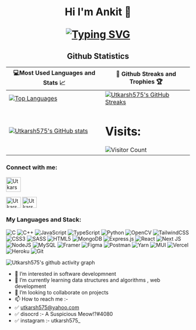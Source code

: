 <h1 align="center">Hi I'm Ankit 👋
  
<!-- <img src="https://raw.githubusercontent.com/aemmadi/aemmadi/master/wave.gif" alt="Ankit" width="10px"> -->
  
[![Typing SVG](https://readme-typing-svg.herokuapp.com?font=poppins&size=23&duration=4000&color=F714ED&lines=A+Passionate+FullStack+Developer;A+Passionate+Designer;Sophomore+At+IIT+Bombay)](https://git.io/typing-svg)
</h1>
  
<h2 align="center">Github Statistics </h2>

|💻Most Used Languages and Stats 📈|🎯 Github Streaks and Trophies 🏆|
|-----------------------------------|----------------------------------|
|[![Top Languages](https://github-readme-stats.vercel.app/api/top-langs/?username=Ankitkmm&show_icons=true&theme=midnight-purple&layout=compact&hide_title=true)](https://github.com/Ankitkmm)|[![Utkarsh575's GitHub Streaks](https://github-readme-streak-stats.herokuapp.com/?user=Ankitkmm&theme=midnight-purple&hide_border=true)](https://github.com/Ankitkmm)
|[![Utkarsh575's GitHub stats](https://github-readme-stats.vercel.app/api?username=Ankitkmm&show_icons=true&theme=ayu-mirage&hide_title=true)](https://github.com/Ankitkmm)|<h1 >Visits: </h1> ![Visitor Count](https://profile-counter.glitch.me/Ankitkmm/count.svg)



<h3 align="left">Connect with me:</h3>

<p align="left">
<a href="mailto:utkarshlohani575@gmail.com?'Reching out to you'='Hi, I want to enquire about...'" rel="noopener" target="_blank"><img align="center" src="https://img.icons8.com/bubbles/50/000000/apple-mail.png" alt="Utkarsh575" height="40" width="40" /></fa>
</a>

  <a href="https://twitter.com/utkarsh575" target="blank"
    ><img
      align="center"
      src="https://raw.githubusercontent.com/rahuldkjain/github-profile-readme-generator/master/src/images/icons/Social/twitter.svg"
      alt="Utkarsh575"
      height="30"
      width="40"
  /></a>
 <a href="https://www.linkedin.com/in/utkarsh-utkarsh-a3430a196/" target="blank"><img
      align="center"
      src="https://raw.githubusercontent.com/rahuldkjain/github-profile-readme-generator/master/src/images/icons/Social/instagram.svg"
      alt="Utkarsh"
      height="30"
      width="40"
  /></a>
</p>

<h3 align="left">My Languages and Stack:</h3>

![C](https://img.shields.io/badge/c-%2300599C.svg?style=for-the-badge&logo=c&logoColor=white)
![C++](https://img.shields.io/badge/c++-%2300599C.svg?style=for-the-badge&logo=c%2B%2B&logoColor=white)
![JavaScript](https://img.shields.io/badge/javascript-%23323330.svg?style=for-the-badge&logo=javascript&logoColor=%23F7DF1E)
![TypeScript](https://img.shields.io/badge/typescript-%23007ACC.svg?style=for-the-badge&logo=typescript&logoColor=white)
![Python](https://img.shields.io/badge/python-3670A0?style=for-the-badge&logo=python&logoColor=ffdd54)
![OpenCV](https://img.shields.io/badge/opencv-%23white.svg?style=for-the-badge&logo=opencv&logoColor=white)
![TailwindCSS](https://img.shields.io/badge/tailwindcss-%2338B2AC.svg?style=for-the-badge&logo=tailwind-css&logoColor=white)
![CSS3](https://img.shields.io/badge/css3-%231572B6.svg?style=for-the-badge&logo=css3&logoColor=white)
![SASS](https://img.shields.io/badge/SASS-hotpink.svg?style=for-the-badge&logo=SASS&logoColor=white)
![HTML5](https://img.shields.io/badge/html5-%23E34F26.svg?style=for-the-badge&logo=html5&logoColor=white)
![MongoDB](https://img.shields.io/badge/MongoDB-%234ea94b.svg?style=for-the-badge&logo=mongodb&logoColor=white)
![Express.js](https://img.shields.io/badge/express.js-%23404d59.svg?style=for-the-badge&logo=express&logoColor=%2361DAFB)
![React](https://img.shields.io/badge/react-%2320232a.svg?style=for-the-badge&logo=react&logoColor=%2361DAFB)
![Next JS](https://img.shields.io/badge/Next-black?style=for-the-badge&logo=next.js&logoColor=white)
![NodeJS](https://img.shields.io/badge/node.js-6DA55F?style=for-the-badge&logo=node.js&logoColor=white)
![MySQL](https://img.shields.io/badge/mysql-%2300f.svg?style=for-the-badge&logo=mysql&logoColor=white)
![Framer](https://img.shields.io/badge/Framer-black?style=for-the-badge&logo=framer&logoColor=blue)
![Figma](https://img.shields.io/badge/figma-%23F24E1E.svg?style=for-the-badge&logo=figma&logoColor=white)
![Postman](https://img.shields.io/badge/Postman-FF6C37?style=for-the-badge&logo=postman&logoColor=white)
![Yarn](https://img.shields.io/badge/yarn-%232C8EBB.svg?style=for-the-badge&logo=yarn&logoColor=white)
![MUI](https://img.shields.io/badge/MUI-%230081CB.svg?style=for-the-badge&logo=mui&logoColor=white)
![Vercel](https://img.shields.io/badge/vercel-%23000000.svg?style=for-the-badge&logo=vercel&logoColor=white)
![Heroku](https://img.shields.io/badge/heroku-%23430098.svg?style=for-the-badge&logo=heroku&logoColor=white)
![Git](https://img.shields.io/badge/git-%23F05033.svg?style=for-the-badge&logo=git&logoColor=white)
<!-- ![Threejs](https://img.shields.io/badge/threejs-black?style=for-the-badge&logo=three.js&logoColor=white)
![JWT](https://img.shields.io/badge/JWT-black?style=for-the-badge&logo=JSON%20web%20tokens)
 -->
</p>

![Utkarsh575's github activity graph](https://activity-graph.herokuapp.com/graph?username=utkarsh575&theme=react-dark)



- 👀 I’m interested in software developmnent 
- 🌱 I’m currently learning data structures and algorithms , web development
- 💞️ I’m looking to collaborate on projects 
- 📫 How to reach me :- 
- ✅  utkarsh575@yahoo.com
- ✅  disocrd :- A Suspicious Meow!?#4080 
- ✅  instagram :- utkarsh575_


<!-- section for marked stuff for change -->
<!-- ![GitHub Stats](https://github-readme-stats.vercel.app/api?username=utkarsh575&theme=ayu-mirage)
<img src="https://github-readme-stats.vercel.app/api/top-langs/?username=utkarsh575" />
 -->

<!---
Utkarsh575/Utkarsh575 is a ✨ special ✨ repository because its `README.md` (this file) appears on your GitHub profile.
You can click the Preview link to take a look at your changes.
--->
